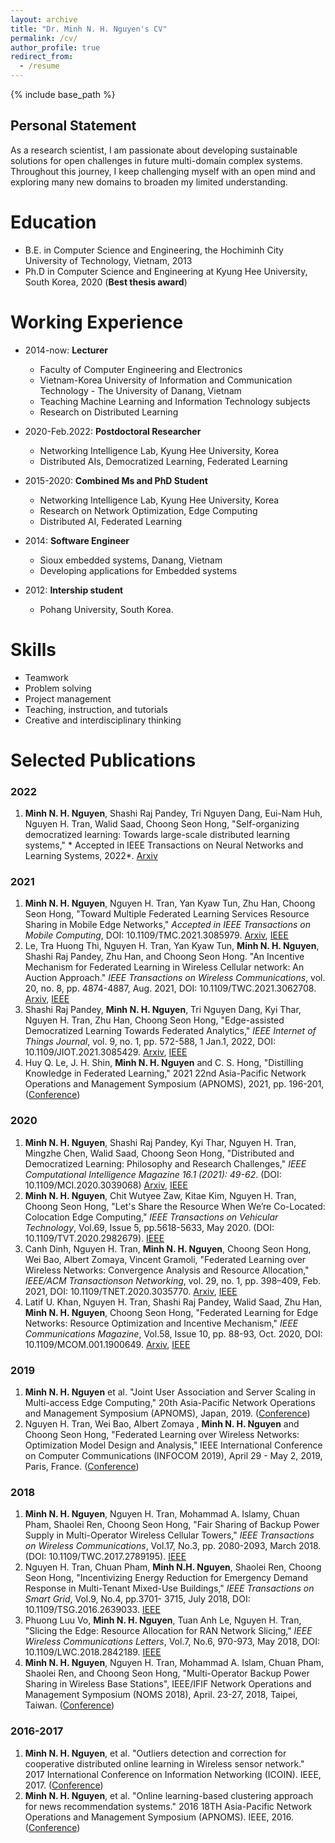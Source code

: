 ```yaml
---
layout: archive
title: "Dr. Minh N. H. Nguyen's CV"
permalink: /cv/
author_profile: true
redirect_from:
  - /resume
---
```


{% include base_path %}
## Personal Statement
As a research scientist, I am passionate about developing sustainable solutions for open challenges in future multi-domain complex systems. Throughout this journey, I keep challenging myself with an open mind and exploring many new domains to broaden my limited understanding.

Education
======
* B.E. in Computer Science and Engineering, the Hochiminh City University of Technology, Vietnam, 2013
* Ph.D in Computer Science and Engineering at Kyung Hee University, South Korea, 2020 (**Best thesis award**)

Working Experience
======
* 2014-now: **Lecturer**
  * Faculty of Computer Engineering and Electronics
  * Vietnam-Korea University of Information and Communication Technology - The University of Danang, Vietnam
  * Teaching Machine Learning and Information Technology subjects
  * Research on Distributed Learning 
  
* 2020-Feb.2022: **Postdoctoral Researcher**
  * Networking Intelligence Lab, Kyung Hee University, Korea
  * Distributed AIs, Democratized Learning, Federated Learning
  
* 2015-2020: **Combined Ms and PhD Student**
  * Networking Intelligence Lab, Kyung Hee University, Korea
  * Research on Network Optimization, Edge Computing
  * Distributed AI, Federated Learning
  
* 2014: **Software Engineer**
  * Sioux embedded systems, Danang, Vietnam
  * Developing applications for Embedded systems

* 2012: **Intership student**
  * Pohang University, South Korea.
  
Skills
======
* Teamwork
* Problem solving
* Project management
* Teaching, instruction, and tutorials
* Creative and interdisciplinary thinking


Selected Publications
======
### 2022
1. **Minh N. H. Nguyen**, Shashi Raj Pandey, Tri Nguyen Dang, Eui-Nam Huh, Nguyen H. Tran, Walid Saad, Choong Seon Hong, "Self-organizing democratized learning: Towards large-scale distributed learning systems," * Accepted in IEEE Transactions on Neural Networks and Learning Systems, 2022*. [Arxiv](https://arxiv.org/abs/2007.03278) 

### 2021
1. **Minh N. H. Nguyen**, Nguyen H. Tran, Yan Kyaw Tun, Zhu Han, Choong Seon Hong, "Toward Multiple Federated Learning Services Resource Sharing in Mobile Edge Networks," *Accepted in IEEE Transactions on Mobile Computing*, DOI: 10.1109/TMC.2021.3085979. [Arxiv](https://arxiv.org/abs/2011.12469), [IEEE](https://ieeexplore.ieee.org/abstract/document/9445589) 
2. Le, Tra Huong Thi, Nguyen H. Tran, Yan Kyaw Tun, **Minh N. H. Nguyen**, Shashi Raj Pandey, Zhu Han, and Choong Seon Hong. "An Incentive Mechanism for Federated Learning in Wireless Cellular network: An Auction Approach." *IEEE Transactions on Wireless Communications*, vol. 20, no. 8, pp. 4874-4887, Aug. 2021, DOI: 10.1109/TWC.2021.3062708. [Arxiv](https://arxiv.org/abs/2009.10269), [IEEE](https://ieeexplore.ieee.org/abstract/document/9372882) 
3. Shashi Raj Pandey, **Minh N. H. Nguyen**, Tri Nguyen Dang, Kyi Thar, Nguyen H. Tran, Zhu Han, Choong Seon Hong, "Edge-assisted Democratized Learning Towards Federated Analytics," *IEEE Internet of Things Journal*, vol. 9, no. 1, pp. 572-588, 1 Jan.1, 2022, DOI: 10.1109/JIOT.2021.3085429. [Arxiv](https://arxiv.org/abs/2012.00425), [IEEE](https://ieeexplore.ieee.org/abstract/document/9445094) 
4. Huy Q. Le, J. H. Shin, **Minh N. H. Nguyen** and C. S. Hong, "Distilling Knowledge in Federated Learning," 2021 22nd Asia-Pacific Network Operations and Management Symposium (APNOMS), 2021, pp. 196-201, ([Conference](https://ieeexplore.ieee.org/abstract/document/9562670))


### 2020
1. **Minh N. H. Nguyen**, Shashi Raj Pandey, Kyi Thar, Nguyen H. Tran, Mingzhe Chen, Walid Saad, Choong Seon Hong, "Distributed and Democratized Learning: Philosophy and Research Challenges," *IEEE Computational Intelligence Magazine 16.1 (2021): 49-62*. (DOI: 10.1109/MCI.2020.3039068) [Arxiv](https://arxiv.org/abs/2003.09301), [IEEE](https://ieeexplore.ieee.org/abstract/document/9321418)  
2. **Minh N. H. Nguyen**, Chit Wutyee Zaw, Kitae Kim, Nguyen H. Tran, Choong Seon Hong, "Let's Share the Resource When We’re Co-Located: Colocation Edge Computing," *IEEE Transactions on Vehicular Technology*, Vol.69, Issue 5, pp.5618-5633, May 2020. (DOI: 10.1109/TVT.2020.2982679). [IEEE](https://ieeexplore.ieee.org/abstract/document/9050517)
3. Canh Dinh, Nguyen H. Tran, **Minh N. H. Nguyen**, Choong Seon Hong, Wei Bao, Albert Zomaya, Vincent Gramoli, "Federated Learning over Wireless Networks: Convergence Analysis and Resource Allocation," *IEEE/ACM Transactionson Networking*, vol. 29, no. 1, pp. 398–409, Feb. 2021, DOI: 10.1109/TNET.2020.3035770. [Arxiv](https://arxiv.org/abs/1910.13067), [IEEE](https://ieeexplore.ieee.org/abstract/document/9261995)  
4. Latif U. Khan, Nguyen H. Tran, Shashi Raj Pandey, Walid Saad, Zhu Han, **Minh N. H. Nguyen**, Choong Seon Hong, "Federated Learning for Edge Networks: Resource Optimization and Incentive Mechanism," *IEEE Communications Magazine*, Vol.58, Issue 10, pp. 88-93, Oct. 2020, DOI: 10.1109/MCOM.001.1900649. [Arxiv](https://arxiv.org/abs/1911.05642), [IEEE](https://ieeexplore.ieee.org/abstract/document/9247530)  


### 2019
1. **Minh N. H. Nguyen** et al. "Joint User Association and Server Scaling in Multi-access Edge Computing," 20th Asia-Pacific Network Operations and Management Symposium (APNOMS), Japan, 2019. ([Conference](https://ieeexplore.ieee.org/abstract/document/8893056/))
2. Nguyen H. Tran, Wei Bao, Albert Zomaya , **Minh N. H. Nguyen** and Choong Seon Hong, "Federated Learning over Wireless Networks: Optimization Model Design and Analysis," IEEE International Conference on Computer Communications (INFOCOM 2019), April 29 - May 2, 2019, Paris, France. ([Conference](https://ieeexplore.ieee.org/abstract/document/8737464))

### 2018
1. **Minh N. H. Nguyen**, Nguyen H. Tran, Mohammad A. Islamy, Chuan Pham, Shaolei Ren, Choong Seon Hong, "Fair Sharing of Backup Power Supply in Multi-Operator Wireless Cellular Towers," *IEEE Transactions on Wireless Communications*, Vol.17, No.3, pp. 2080-2093, March 2018. (DOI: 10.1109/TWC.2017.2789195). [IEEE](https://ieeexplore.ieee.org/document/8247284/)
2. Nguyen H. Tran, Chuan Pham, **Minh N.H. Nguyen**, Shaolei Ren, Choong Seon Hong, "Incentivizing Energy Reduction for Emergency Demand Response in Multi-Tenant Mixed-Use Buildings," *IEEE Transactions on Smart Grid*, Vol.9, No.4, pp.3701- 3715, July 2018, DOI: 10.1109/TSG.2016.2639033. [IEEE](https://ieeexplore.ieee.org/document/8247284/) 
3. Phuong Luu Vo, **Minh N. H. Nguyen**, Tuan Anh Le, Nguyen H. Tran, "Slicing the Edge: Resource Allocation for RAN Network Slicing," *IEEE Wireless Communications Letters*, Vol.7, No.6, 970-973, May 2018, DOI: 10.1109/LWC.2018.2842189. [IEEE](https://ieeexplore.ieee.org/abstract/document/8370043) 
4. **Minh N. H. Nguyen**, Nguyen H. Tran, Mohammad A. Islam, Chuan Pham, Shaolei Ren, and Choong Seon Hong, "Multi-Operator Backup Power Sharing in Wireless Base Stations", IEEE/IFIF Network Operations and Management Symposium (NOMS 2018), April. 23-27, 2018, Taipei, Taiwan. ([Conference](https://ieeexplore.ieee.org/abstract/document/8406244))

### 2016-2017
1. **Minh N. H. Nguyen**, et al. "Outliers detection and correction for cooperative distributed online learning in Wireless sensor network." 2017 International Conference on Information Networking (ICOIN). IEEE, 2017.  ([Conference](https://ieeexplore.ieee.org/abstract/document/7899457))
2. **Minh N. H. Nguyen**, et al. "Online learning-based clustering approach for news recommendation systems." 2016 18TH Asia-Pacific Network Operations and Management Symposium (APNOMS). IEEE, 2016. ([Conference](https://ieeexplore.ieee.org/abstract/document/7737269))
  
